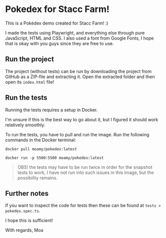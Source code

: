 # Pokedex for Stacc Farm!
This is a Pokédex demo created for Stacc Farm! :) 

I made the tests using Playwright, and everything else through pure JavaScript, HTML and CSS. I also used a font from Google Fonts, I hope that is okay with you guys since they are free to use. 

## Run the project
The project (without tests) can be run by downloading the project from GitHub as a ZIP-file and extracting it. Open the extracted folder and then open its `index.html` file!

## Run the tests
Running the tests requires a setup in Docker. 

I'm unsure if this is the best way to go about it, but I figured it should work relatively smoothly.

To run the tests, you have to pull and run the image. Run the following commands in the Docker terminal:

```
docker pull moamy/pokedex:latest
```

```
docker run -p 5500:5500 moamy/pokedex:latest
```

> OBS! the tests may have to be run twice in order for the snapshot tests to work, I have not run into such issues in this image, but the possibility remains. 

## Further notes
If you want to inspect the code for tests then these can be found at `tests > pokedex.spec.ts`. 

I hope this is sufficient!

With regards, 
Moa